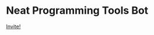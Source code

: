 # Neat Programming Tools Bot

[Invite!](https://discord.com/oauth2/authorize?client_id=715929722172735569&scope=bot&permissions=11264)